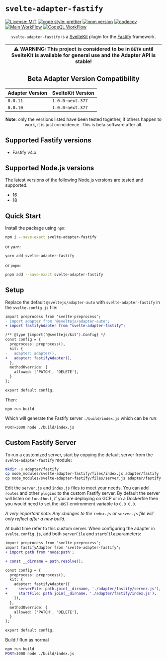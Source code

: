 # `svelte-adapter-fastify`

[![License: MIT](https://img.shields.io/badge/License-MIT-blue.svg)](LICENSE.md)
[![code style: prettier](https://img.shields.io/badge/code_style-prettier-ff69b4.svg)](https://github.com/prettier/prettier)
[![npm version](https://badge.fury.io/js/svelte-adapter-fastify.svg)](https://badge.fury.io/js/svelte-adapter-fastify)
[![codecov](https://codecov.io/gh/Asjas/svelte-adapter-fastify/branch/main/graph/badge.svg?token=IHWSO9MQ7B)](https://codecov.io/gh/Asjas/svelte-adapter-fastify)
[![Main WorkFlow](https://github.com/Asjas/svelte-adapter-fastify/actions/workflows/main.yml/badge.svg)](https://github.com/Asjas/svelte-adapter-fastify/actions/workflows/main.yml)
[![CodeQL WorkFlow](https://github.com/Asjas/svelte-adapter-fastify/actions/workflows/codeql-analysis.yml/badge.svg)](https://github.com/Asjas/svelte-adapter-fastify/actions/workflows/codeql-analysis.yml)

<div align="center">

`svelte-adapter-fastify` is a [SvelteKit](https://kit.svelte.dev/docs/introduction) plugin for the
[Fastify](https://github.com/fastify/fastify) framework.

| :warning: WARNING: This project is considered to be in `BETA` until SvelteKit is available for general use and the Adapter API is stable! |
| ----------------------------------------------------------------------------------------------------------------------------------------- |

## Beta Adapter Version Compatibility

| Adapter Version | SvelteKit Version |
| --------------- | ----------------- |
| `0.0.11`        | `1.0.0-next.377`  |
| `0.0.10`        | `1.0.0-next.377`  |

**Note**: only the versions listed have been tested together, if others happen to work, it is just coincidence. This is
beta software after all.

</div>

## Supported Fastify versions

- Fastify v4.x

## Supported Node.js versions

The latest versions of the following Node.js versions are tested and supported.

- 16
- 18

## Quick Start

Install the package using `npm`:

```sh
npm i --save-exact svelte-adapter-fastify
```

or `yarn`:

```sh
yarn add svelte-adapter-fastify
```

or `pnpm`:

```sh
pnpm add --save-exact svelte-adapter-fastify
```

## Setup

Replace the default `@sveltejs/adapter-auto` with `svelte-adapter-fastify` in the `svelte.config.js` file:

```diff
import preprocess from 'svelte-preprocess';
- import adapter from '@sveltejs/adapter-auto';
+ import fastifyAdapter from "svelte-adapter-fastify";

/** @type {import('@sveltejs/kit').Config} */
const config = {
  preprocess: preprocess(),
  kit: {
-   adapter: adapter(),
+   adapter: fastifyAdapter(),
  },
  methodOverride: {
    allowed: ['PATCH', 'DELETE'],
  }
};

export default config;
```

Then:

```
npm run build
```

Which will generate the Fastify server `./build/index.js` which can be run:

```
PORT=3000 node ./build/index.js
```

## Custom Fastify Server

To run a customized server, start by copying the default server from the `svelte-adapter-fastify` module:

```sh
mkdir -p adapter/fastify
cp node_modules/svelte-adapter-fastify/files/index.js adapter/fastify
cp node_modules/svelte-adapter-fastify/files/server.js adapter/fastify
```

Edit the `server.js` and `index.js` files to meet your needs. You can add `routes` and other `plugins` to the custom
Fastify server. By default the server will listen on `localhost`, if you are deploying on GCP or in a Dockerfile then
you would need to set the `HOST` environment variable to `0.0.0.0`.

_A very important note: Any changes to the `index.js` or `server.js` file will only reflect after a new build._

At build time refer to this custom server. When configuring the adapter in `svelte.config.js`, add both `serverFile` and
`startFile` parameters:

```diff
import preprocess from 'svelte-preprocess';
import fastifyAdapter from 'svelte-adapter-fastify';
+ import path from 'node:path';

+ const __dirname = path.resolve();

const config = {
  preprocess: preprocess(),
  kit: {
    adapter: fastifyAdapter({
+     serverFile: path.join(__dirname, './adapter/fastify/server.js'),
+     startFile: path.join(__dirname, './adapter/fastify/index.js'),
    }),
  },
  methodOverride: {
    allowed: ['PATCH', 'DELETE'],
  }
};

export default config;
```

Build / Run as normal

```sh
npm run build
PORT=3000 node ./build/index.js
```
